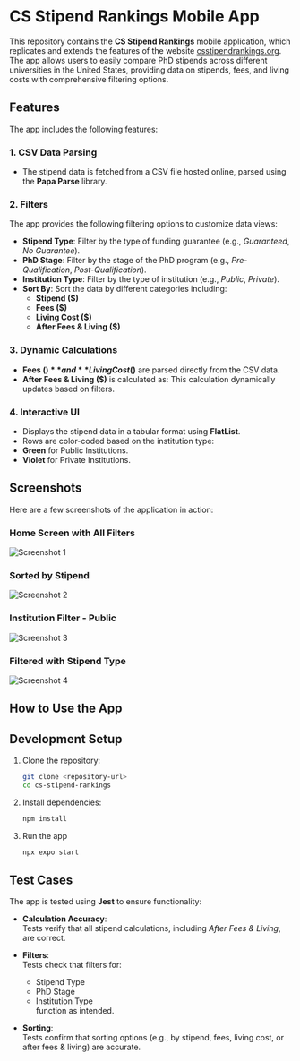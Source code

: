 # CS Stipend Rankings Mobile App

This repository contains the **CS Stipend Rankings** mobile application, which replicates and extends the features of the website [csstipendrankings.org](https://csstipendrankings.org/). The app allows users to easily compare PhD stipends across different universities in the United States, providing data on stipends, fees, and living costs with comprehensive filtering options.

## Features

The app includes the following features:

### 1. CSV Data Parsing
- The stipend data is fetched from a CSV file hosted online, parsed using the **Papa Parse** library.

### 2. Filters
The app provides the following filtering options to customize data views:
- **Stipend Type**: Filter by the type of funding guarantee (e.g., *Guaranteed*, *No Guarantee*).
- **PhD Stage**: Filter by the stage of the PhD program (e.g., *Pre-Qualification*, *Post-Qualification*).
- **Institution Type**: Filter by the type of institution (e.g., *Public*, *Private*).
- **Sort By**: Sort the data by different categories including:
  - **Stipend ($)**
  - **Fees ($)**
  - **Living Cost ($)**
  - **After Fees & Living ($)**

### 3. Dynamic Calculations
- **Fees ($)** and **Living Cost ($)** are parsed directly from the CSV data.
- **After Fees & Living ($)** is calculated as:
This calculation dynamically updates based on filters.

### 4. Interactive UI
- Displays the stipend data in a tabular format using **FlatList**.
- Rows are color-coded based on the institution type:
- **Green** for Public Institutions.
- **Violet** for Private Institutions.

## Screenshots

Here are a few screenshots of the application in action:

### **Home Screen with All Filters**
![Screenshot 1](./screenshots/Screenshot1.jpeg)

### **Sorted by Stipend**
![Screenshot 2](./screenshots/Screenshot2.jpeg)

### **Institution Filter - Public**
![Screenshot 3](./screenshots/screenshot4.jpeg)

### **Filtered with Stipend Type**
![Screenshot 4](./screenshots/Screenshot4.jpeg)

## How to Use the App
## Development Setup

1. Clone the repository:
   ```bash
   git clone <repository-url>
   cd cs-stipend-rankings
2. Install dependencies:
   ```bash
   npm install
3. Run the app
   ```bash
   npx expo start 


## Test Cases

The app is tested using **Jest** to ensure functionality:

- **Calculation Accuracy**:  
  Tests verify that all stipend calculations, including *After Fees & Living*, are correct.

- **Filters**:  
  Tests check that filters for:
  - Stipend Type
  - PhD Stage
  - Institution Type  
  function as intended.

- **Sorting**:  
  Tests confirm that sorting options (e.g., by stipend, fees, living cost, or after fees & living) are accurate.
